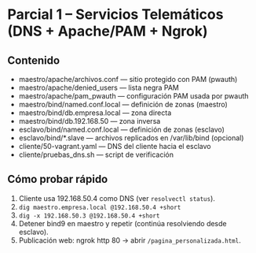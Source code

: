 # Parcial 1 – Servicios Telemáticos (DNS + Apache/PAM + Ngrok)
## Contenido
- maestro/apache/archivos.conf — sitio protegido con PAM (pwauth)
- maestro/apache/denied_users — lista negra PAM
- maestro/apache/pam_pwauth — configuración PAM usada por pwauth
- maestro/bind/named.conf.local — definición de zonas (maestro)
- maestro/bind/db.empresa.local — zona directa
- maestro/bind/db.192.168.50 — zona inversa
- esclavo/bind/named.conf.local — definición de zonas (esclavo)
- esclavo/bind/*.slave — archivos replicados en /var/lib/bind (opcional)
- cliente/50-vagrant.yaml — DNS del cliente hacia el esclavo
- cliente/pruebas_dns.sh — script de verificación

## Cómo probar rápido
1) Cliente usa 192.168.50.4 como DNS (ver `resolvectl status`).
2) `dig maestro.empresa.local @192.168.50.4 +short`
3) `dig -x 192.168.50.3 @192.168.50.4 +short`
4) Detener bind9 en maestro y repetir (continúa resolviendo desde esclavo).
5) Publicación web: ngrok http 80 → abrir `/pagina_personalizada.html`.
